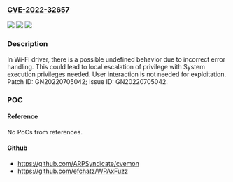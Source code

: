 ### [CVE-2022-32657](https://cve.mitre.org/cgi-bin/cvename.cgi?name=CVE-2022-32657)
![](https://img.shields.io/static/v1?label=Product&message=MT7603%2C%20MT7613%2C%20MT7615%2C%20MT7622%2C%20MT7628%2C%20MT7629%2C%20MT7915%2C%20MT7916%2C%20MT7981%2C%20MT7986&color=blue)
![](https://img.shields.io/static/v1?label=Version&message=7.6.6.0%20&color=brightgreen)
![](https://img.shields.io/static/v1?label=Vulnerability&message=Elevation%20of%20Privilege&color=brightgreen)

### Description

In Wi-Fi driver, there is a possible undefined behavior due to incorrect error handling. This could lead to local escalation of privilege with System execution privileges needed. User interaction is not needed for exploitation. Patch ID: GN20220705042; Issue ID: GN20220705042.

### POC

#### Reference
No PoCs from references.

#### Github
- https://github.com/ARPSyndicate/cvemon
- https://github.com/efchatz/WPAxFuzz

